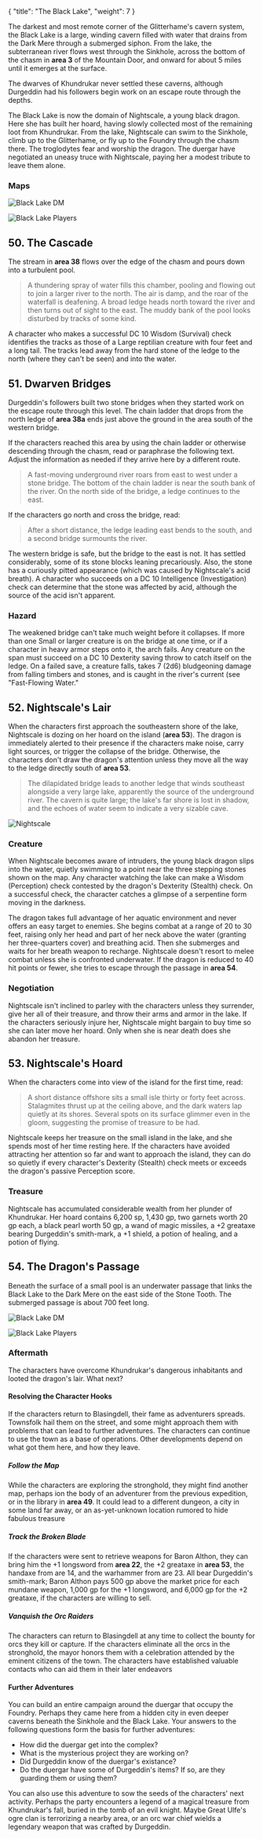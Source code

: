 {
  "title": "The Black Lake",
  "weight": 7
}

The darkest and most remote corner of the Glitterhame's cavern system, the Black Lake is a large, winding cavern filled with water that drains from the Dark Mere through a submerged siphon. From the lake, the subterranean river flows west through the Sinkhole, across the bottom of the chasm in **area 3** of the Mountain Door, and onward for about 5 miles until it emerges at the surface.

The dwarves of Khundrukar never settled these caverns, although Durgeddin had his followers begin work on an escape route through the depths.

The Black Lake is now the domain of Nightscale, a young black dragon. Here she has built her hoard, having slowly collected most of the remaining loot from Khundrukar. From the lake, Nightscale can swim to the Sinkhole, climb up to the Glitterhame, or fly up to the Foundry through the chasm there. The troglodytes fear and worship the dragon. The duergar have negotiated an uneasy truce with Nightscale, paying her a modest tribute to leave them alone.

### Maps

![Black Lake DM](adventure/TftYP/TFoFBlack-Lake-DM.jpg)

![Black Lake Players](adventure/TftYP/TFoFBlack-Lake-Players.jpg)

## 50. The Cascade

The stream in **area 38** flows over the edge of the chasm and pours down into a turbulent pool.

> A thundering spray of water fills this chamber, pooling and flowing out to join a larger river to the north. The air is damp, and the roar of the waterfall is deafening. A broad ledge heads north toward the river and then turns out of sight to the east. The muddy bank of the pool looks disturbed by tracks of some kind.

A character who makes a successful DC 10 Wisdom (Survival) check identifies the tracks as those of a Large reptilian creature with four feet and a long tail. The tracks lead away from the hard stone of the ledge to the north (where they can't be seen) and into the water.

## 51. Dwarven Bridges

Durgeddin's followers built two stone bridges when they started work on the escape route through this level. The chain ladder that drops from the north ledge of **area 38a** ends just above the ground in the area south of the western bridge.

If the characters reached this area by using the chain ladder or otherwise descending through the chasm, read or paraphrase the following text. Adjust the information as needed if they arrive here by a different route.

> A fast-moving underground river roars from east to west under a stone bridge. The bottom of the chain ladder is near the south bank of the river. On the north side of the bridge, a ledge continues to the east.

If the characters go north and cross the bridge, read:

> After a short distance, the ledge leading east bends to the south, and a second bridge surmounts the river.

The western bridge is safe, but the bridge to the east is not. It has settled considerably, some of its stone blocks leaning precariously. Also, the stone has a curiously pitted appearance (which was caused by Nightscale's acid breath). A character who succeeds on a DC 10 Intelligence (Investigation) check can determine that the stone was affected by acid, although the source of the acid isn't apparent.

### Hazard

The weakened bridge can't take much weight before it collapses. If more than one Small or larger creature is on the bridge at one time, or if a character in heavy armor steps onto it, the arch fails. Any creature on the span must succeed on a DC 10 Dexterity saving throw to catch itself on the ledge. On a failed save, a creature falls, takes 7 (2d6) bludgeoning damage from falling timbers and stones, and is caught in the river's current (see "Fast-Flowing Water."

## 52. Nightscale's Lair

When the characters first approach the southeastern shore of the lake, Nightscale is dozing on her hoard on the island (**area 53**). The dragon is immediately alerted to their presence if the characters make noise, carry light sources, or trigger the collapse of the bridge. Otherwise, the characters don't draw the dragon's attention unless they move all the way to the ledge directly south of **area 53**.

> The dilapidated bridge leads to another ledge that winds southeast alongside a very large lake, apparently the source of the underground river. The cavern is quite large; the lake's far shore is lost in shadow, and the echoes of water seem to indicate a very sizable cave.

![Nightscale](adventure/TftYP/TFoFNightscale.jpg)

### Creature

When Nightscale becomes aware of intruders, the young black dragon slips into the water, quietly swimming to a point near the three stepping stones shown on the map. Any character watching the lake can make a Wisdom (Perception) check contested by the dragon's Dexterity (Stealth) check. On a successful check, the character catches a glimpse of a serpentine form moving in the darkness.

The dragon takes full advantage of her aquatic environment and never offers an easy target to enemies. She begins combat at a range of 20 to 30 feet, raising only her head and part of her neck above the water (granting her three-quarters cover) and breathing acid. Then she submerges and waits for her breath weapon to recharge. Nightscale doesn't resort to melee combat unless she is confronted underwater. If the dragon is reduced to 40 hit points or fewer, she tries to escape through the passage in **area 54**.

### Negotiation

Nightscale isn't inclined to parley with the characters unless they surrender, give her all of their treasure, and throw their arms and armor in the lake. If the characters seriously injure her, Nightscale might bargain to buy time so she can later move her hoard. Only when she is near death does she abandon her treasure.

## 53. Nightscale's Hoard

When the characters come into view of the island for the first time, read:

> A short distance offshore sits a small isle thirty or forty feet across. Stalagmites thrust up at the ceiling above, and the dark waters lap quietly at its shores. Several spots on its surface glimmer even in the gloom, suggesting the promise of treasure to be had.

Nightscale keeps her treasure on the small island in the lake, and she spends most of her time resting here. If the characters have avoided attracting her attention so far and want to approach the island, they can do so quietly if every character's Dexterity (Stealth) check meets or exceeds the dragon's passive Perception score.

### Treasure

Nightscale has accumulated considerable wealth from her plunder of Khundrukar. Her hoard contains 6,200 sp, 1,430 gp, two garnets worth 20 gp each, a black pearl worth 50 gp, a <wc-fetch type="item">wand of magic missiles</wc-fetch>, a <wc-fetch type="item">+2 greataxe</wc-fetch> bearing Durgeddin's smith-mark, a <wc-fetch type="item">+1 shield</wc-fetch>, a <wc-fetch type="item">potion of healing</wc-fetch>, and a <wc-fetch type="item">potion of flying</wc-fetch>.

## 54. The Dragon's Passage

Beneath the surface of a small pool is an underwater passage that links the Black Lake to the Dark Mere on the east side of the Stone Tooth. The submerged passage is about 700 feet long.

![Black Lake DM](adventure/TftYP/TFoFBlack-Lake-DM.jpg)

![Black Lake Players](adventure/TftYP/TFoFBlack-Lake-Players.jpg)

### Aftermath

The characters have overcome Khundrukar's dangerous inhabitants and looted the dragon's lair. What next?

#### Resolving the Character Hooks

If the characters return to Blasingdell, their fame as adventurers spreads. Townsfolk hail them on the street, and some might approach them with problems that can lead to further adventures. The characters can continue to use the town as a base of operations. Other developments depend on what got them here, and how they leave.

##### Follow the Map

While the characters are exploring the stronghold, they might find another map, perhaps ion the body of an adventurer from the previous expedition, or in the library in **area 49**. It could lead to a different dungeon, a city in some land far away, or an as-yet-unknown location rumored to hide fabulous treasure

##### Track the Broken Blade

If the characters were sent to retrieve weapons for Baron Althon, they can bring him the <wc-fetch type="item">+1 longsword</wc-fetch> from **area 22**, the <wc-fetch type="item">+2 greataxe</wc-fetch> in **area 53**, the <wc-fetch type="item">handaxe</wc-fetch> from are 14, and the <wc-fetch type="item">warhammer</wc-fetch> from are 23. All bear Durgeddin's smith-mark; Baron Althon pays 500 gp above the market price for each mundane weapon, 1,000 gp for the <wc-fetch type="item">+1 longsword</wc-fetch>, and 6,000 gp for the <wc-fetch type="item">+2 greataxe</wc-fetch>, if the characters are willing to sell.

##### Vanquish the Orc Raiders

The characters can return to Blasingdell at any time to collect the bounty for orcs they kill or capture. If the characters eliminate all the orcs in the stronghold, the mayor honors them with a celebration attended by the eminent citizens of the town. The characters have established valuable contacts who can aid them in their later endeavors

#### Further Adventures

You can build an entire campaign around the duergar that occupy the Foundry. Perhaps they came here from a hidden city in even deeper caverns beneath the Sinkhole and the Black Lake. Your answers to the following questions form the basis for further adventures:

- How did the duergar get into the complex?
- What is the mysterious project they are working on?
- Did Durgeddin know of the duergar's existance?
- Do the duergar have some of Durgeddin's items? If so, are they guarding them or using them?

You can also use this adventure to sow the seeds of the characters' next activity. Perhaps the party encounters a legend of a magical treasure from Khundrukar's fall, buried in the tomb of an evil knight. Maybe Great Ulfe's ogre clan is terrorizing a nearby area, or an orc war chief wields a legendary weapon that was crafted by Durgeddin.